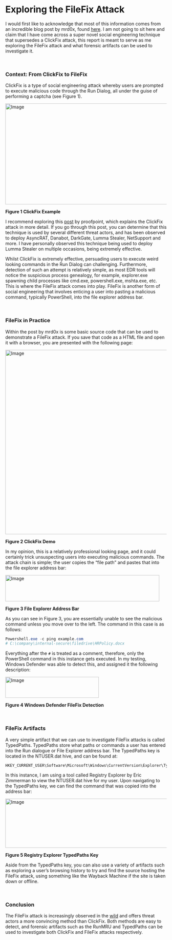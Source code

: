 # Exploring the FileFix Attack

I would first like to acknowledge that most of this information comes from an incredible blog post by mrd0x, found [here](https://mrd0x.com/filefix-clickfix-alternative/). I am not going to sit here and claim that I have come across a super novel social engineering technique that supersedes a ClickFix attack, this report is meant to serve as me exploring the FileFix attack and what forensic artifacts can be used to investigate it. 

<br>

### **Context: From ClickFix to FileFix**

ClickFix is a type of social engineering attack whereby users are prompted to execute malicious code through the Run Dialog, all under the guise of performing a captcha (see Figure 1). 


<img width="602" height="314" alt="Image" src="https://github.com/user-attachments/assets/af37be64-a132-4f08-80f6-8473ff283ca2" />

**Figure 1 ClickFix Example**

I recommend exploring this [post](https://www.proofpoint.com/au/blog/threat-insight/security-brief-clickfix-social-engineering-technique-floods-threat-landscape) by proofpoint, which explains the ClickFix attack in more detail. If you go through this post, you can determine that this technique is used by several different threat actors, and has been observed to deploy AsyncRAT, Danabot, DarkGate, Lumma Stealer, NetSupport and more. I have personally observed this technique being used to deploy Lumma Stealer on multiple occasions, being extremely effective.

Whilst ClickFix is extremely effective, persuading users to execute weird looking commands in the Run Dialog can challenging. Furthermore, detection of such an attempt is relatively simple, as most EDR tools will notice the suspicious process genealogy, for example, explorer.exe spawning child processes like cmd.exe, powershell.exe, mshta.exe, etc. This is where the FileFix attack comes into play. FileFix is another form of social engineering that involves enticing a user into pasting a malicious command, typically PowerShell, into the file explorer address bar. 

<br>

### **FileFix in Practice**

Within the post by mrd0x is some basic source code that can be used to demonstrate a FileFix attack. If you save that code as a HTML file and open it with a browser, you are presented with the following page:

<img width="602" height="574" alt="Image" src="https://github.com/user-attachments/assets/0e899b92-3356-4df2-b5aa-275befe29881" />

**Figure 2 ClickFix Demo**

In my opinion, this is a relatively professional looking page, and it could certainly trick unsuspecting users into executing malicious commands. The attack chain is simple; the user copies the “file path” and pastes that into the file explorer address bar:

<img width="481" height="82" alt="Image" src="https://github.com/user-attachments/assets/cc9cebce-e4f9-4b8b-94a4-d9a78ccf4abe" />

**Figure 3 File Explorer Address Bar**

As you can see in Figure 3, you are essentially unable to see the malicious command unless you move over to the left. The command in this case is as follows:

```powershell
Powershell.exe -c ping example.com                                                                                                                
# C:\company\internal-secure\filedrive\HRPolicy.docx
```

Everything after the `#` is treated as a comment, therefore, only the PowerShell command in this instance gets executed. In my testing, Windows Defender was able to detect this, and assigned it the following description:

<img width="292" height="65" alt="Image" src="https://github.com/user-attachments/assets/3b2fb61b-1f63-4d16-a71a-7f6388284db9" />

**Figure 4 Windows Defender FileFix Detection**

<br>

### **FileFix Artifacts**

A very simple artifact that we can use to investigate FileFix attacks is called TypedPaths. TypedPaths store what paths or commands a user has entered into the Run dialogue or File Explorer address bar. The TypedPaths key is located in the NTUSER.dat hive, and can be found at:

```
HKEY_CURRENT_USER\Software\Microsoft\Windows\CurrentVersion\Explorer\TypedPaths
```

In this instance, I am using a tool called Registry Explorer by Eric Zimmerman to view the NTUSER.dat hive for my user. Upon navigating to the TypedPaths key, we can find the command that was copied into the address bar:

<img width="602" height="153" alt="Image" src="https://github.com/user-attachments/assets/41b754a0-d4e6-4970-a791-dde370984cc9" />

**Figure 5 Registry Explorer TypedPaths Key**

Aside from the TypedPaths key, you can also use a variety of artifacts such as exploring a user’s browsing history to try and find the source hosting the FileFix attack, using something like the Wayback Machine if the site is taken down or offline. 

<br>

### Conclusion

The FileFix attack is increasingly observed in the [wild](https://thedfirreport.com/2025/07/14/kongtuke-filefix-leads-to-new-interlock-rat-variant/) and offers threat actors a more convincing method than ClickFix. Both methods are easy to detect, and forensic artifacts such as the RunMRU and TypedPaths can be used to investigate both ClickFix and FileFix attacks respectively.
